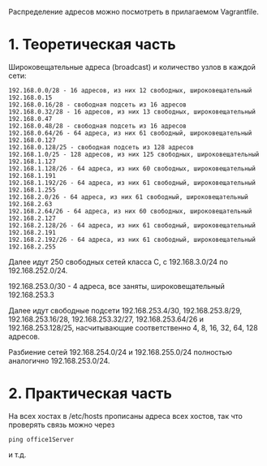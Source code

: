 Распределение адресов можно посмотреть в прилагаемом Vagrantfile. 

# 1. Теоретическая часть

Широковещательные адреса (broadcast) и количество узлов в каждой сети: 
```
192.168.0.0/28 - 16 адресов, из них 12 свободных, широковещательный 192.168.0.15
192.168.0.16/28 - свободная подсеть из 16 адресов
192.168.0.32/28 - 16 адресов, из них 13 свободных, широковещательный 192.168.0.47
192.168.0.48/28 - свободная подсеть из 16 адресов
192.168.0.64/26 - 64 адреса, из них 61 свободный, широковещательный 192.168.0.127
192.168.0.128/25 - свободная подсеть из 128 адресов
192.168.1.0/25 - 128 адресов, из них 125 свободных, широковещательный 192.168.1.127
192.168.1.128/26 - 64 адреса, из них 60 свободных, широковещательный 192.168.1.191
192.168.1.192/26 - 64 адреса, из них 61 свободный, широковещательный 192.168.1.255
192.168.2.0/26 - 64 адреса, из них 61 свободный, широковещательный 192.168.2.63
192.168.2.64/26 - 64 адреса, из них 60 свободных, широковещательный 192.168.2.127
192.168.2.128/26 - 64 адреса, из них 61 свободный, широковещательный 192.168.2.191
192.168.2.192/26 - 64 адреса, из них 61 свободный, широковещательный 192.168.2.255
```

Далее идут 250 свободных сетей класса C, с 192.168.3.0/24 по 192.168.252.0/24. 

192.168.253.0/30 - 4 адреса, все заняты, широковещательный 192.168.253.3

Далее идут свободные подсети 192.168.253.4/30, 192.168.253.8/29, 192.168.253.16/28, 192.168.253.32/27, 192.168.253.64/26 и 192.168.253.128/25, 
насчитывающие соответственно 4, 8, 16, 32, 64, 128 адресов. 

Разбиение сетей 192.168.254.0/24 и 192.168.255.0/24 полностью аналогично 192.168.253.0/24.

# 2. Практическая часть

На всех хостах в /etc/hosts прописаны адреса всех хостов, так что проверять связь можно через 
```
ping office1Server
```
и т.д.